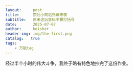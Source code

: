 ```yaml
---
layout:     post
title:      攒劲小网站劲爆来袭
subtitle:   原来这玩意码字要打括号
date:       2025-07-07
author:     koisher
header-img: img/the-first.png
catalog:   true
tags:
    - 万能tag
---
```



经过半个小时的伟大斗争，我终于略有特色地抄完了这份作业。
